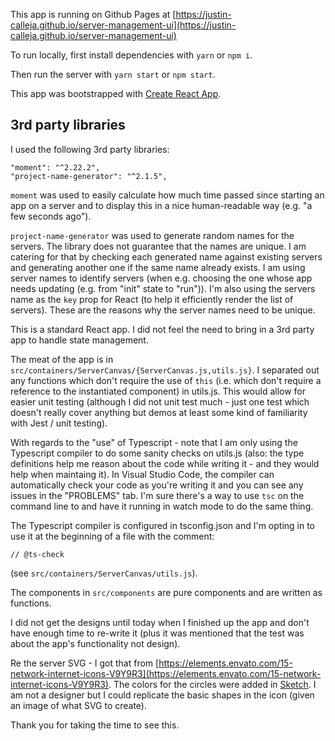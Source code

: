 This app is running on Github Pages at [https://justin-calleja.github.io/server-management-ui](https://justin-calleja.github.io/server-management-ui)

To run locally, first install dependencies with `yarn` or `npm i`.

Then run the server with `yarn start` or `npm start`.

This app was bootstrapped with [Create React App](https://github.com/facebook/create-react-app).

## 3rd party libraries

I used the following 3rd party libraries:

```
"moment": "^2.22.2",
"project-name-generator": "^2.1.5",
```

`moment` was used to easily calculate how much time passed since starting an app on a server and to display this in a nice human-readable way (e.g. "a few seconds ago").

`project-name-generator` was used to generate random names for the servers. The library does not guarantee that the names are unique. I am catering for that by checking each generated name against existing servers and generating another one if the same name already exists. I am using server names to identify servers (when e.g. choosing the one whose app needs updating (e.g. from "init" state to "run")). I'm also using the servers name as the `key` prop for React (to help it efficiently render the list of servers). These are the reasons why the server names need to be unique.

This is a standard React app. I did not feel the need to bring in a 3rd party app to handle state management.

The meat of the app is in `src/containers/ServerCanvas/{ServerCanvas.js,utils.js}`. I separated out any functions which don't require the use of `this` (i.e. which don't require a reference to the instantiated component) in utils.js. This would allow for easier unit testing (although I did not unit test much - just one test which doesn't really cover anything but demos at least some kind of familiarity with Jest / unit testing).

With regards to the "use" of Typescript - note that I am only using the Typescript compiler to do some sanity checks on utils.js (also: the type definitions help me reason about the code while writing it - and they would help when maintaing it). In Visual Studio Code, the compiler can automatically check your code as you're writing it and you can see any issues in the "PROBLEMS" tab. I'm sure there's a way to use `tsc` on the command line to and have it running in watch mode to do the same thing.

The Typescript compiler is configured in tsconfig.json and I'm opting in to use it at the beginning of a file with the comment:

```
// @ts-check
```

(see `src/containers/ServerCanvas/utils.js`).

The components in `src/components` are pure components and are written as functions.

I did not get the designs until today when I finished up the app and don't have enough time to re-write it (plus it was mentioned that the test was about the app's functionality not design).

Re the server SVG - I got that from [https://elements.envato.com/15-network-internet-icons-V9Y9R3](https://elements.envato.com/15-network-internet-icons-V9Y9R3). The colors for the circles were added in [Sketch](https://www.sketchapp.com/). I am not a designer but I could replicate the basic shapes in the icon (given an image of what SVG to create).

Thank you for taking the time to see this.